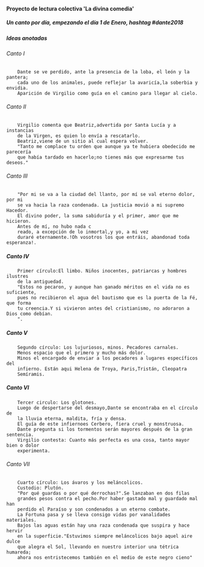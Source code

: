 #### Proyecto de lectura colectiva 'La divina comedia'

##### Un canto por día, empezando el día 1 de Enero, hashtag #dante2018


##### Ideas anotadas

###### Canto I

        Dante se ve perdido, ante la presencia de la loba, el león y la pantera;
        cada uno de los animales, puede reflejar la avaricía,la soberbia y envidia.
        Aparición de Virgilio como guía en el camino para llegar al cielo.

###### Canto II
    
        Virgilio comenta que Beatriz,advertida por Santa Lucía y a instancias
        de la Virgen, es quien lo envía a rescatarlo.
        Beatriz,viene de un sitio al cual espera volver.
        "Tanto me complace tu orden que aunque ya te hubiera obedecido me parecería
        que había tardado en hacerlo;no tienes más que expresarme tus deseos." 
###### Canto III
    
        "Por mi se va a la ciudad del llanto, por mí se val eterno dolor, por mi
        se va hacia la raza condenada. La justicia movió a mi supremo Hacedor.
        El divino poder, la suma sabiduría y el primer, amor que me hicieron.
        Antes de mí, no hubo nada c
        reado, a excepción de lo inmortal,y yo, a mi vez
        duraré eternamente.!Oh vosotros los que entráis, abandonad toda esperanza!.
       
##### Canto IV

        Primer círculo:El limbo. Niños inocentes, patriarcas y hombres ilustres
        de la antiguedad.
        "Estos no pecaron, y aunque han ganado méritos en el vida no es suficiente,
        pues no recibieron el agua del bautismo que es la puerta de la Fé, que forma
        tu creencia.Y si vivieron antes del cristianismo, no adoraron a Dios como debían.
        ".
        
##### Canto V

        Segundo círculo: Los lujuriosos, minos. Pecadores carnales.
        Menos espacio que el primero y mucho más dolor.
        Minos el encargado de enviar a los pecadores a lugares específicos del
        infierno. Están aqui Helena de Troya, Paris,Tristán, Cleopatra
        Semíramis.
        
##### Canto VI

        Tercer circulo: Los glotones.
        Luego de despertarse del desmayo,Dante se encontraba en el círculo de
        la lluvia eterna, maldita, fría y densa.
        El guía de este infiernoes Cerbero, fiera cruel y monstruosa.
        Dante pregunta si los tormentos serán mayores después de la gran sentencia.
        Virgilio contesta: Cuanto más perfecta es una cosa, tanto mayor bien o dolor
        experimenta.
        
###### Canto VII

        Cuarto círculo: Los ávaros y los meláncolicos.
        Custodio: Plutón.
        "Por qué guardas o por qué derrochas?".Se lanzaban en dos filas
        grandes pesos contra el pecho.Por haber gastado mal y guardado mal han
        perdido el Paraíso y son condenados a un eterno combate.
        La Fortuna pasa y se lleva consigo vidas por vanalidades materiales.
        Bajos las aguas están hay una raza condenada que suspira y hace hervir 
        en la superficie."Estuvimos siempre meláncolicos bajo aquel aire dulce 
        que alegra el Sol, llevando en nuestro interior una tétrica humareda;
        ahora nos entristecemos también en el medio de este negro cieno"
        
        